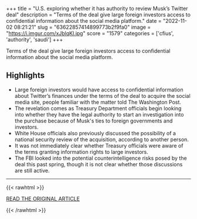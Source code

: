 +++
title = "U.S. exploring whether it has authority to review Musk’s Twitter deal"
description = "Terms of the deal give large foreign investors access to confidential information about the social media platform."
date = "2022-11-02 08:21:21"
slug = "63622857414899773b2f9fa0"
image = "https://i.imgur.com/xJblqKl.jpg"
score = "1579"
categories = ['cfius', 'authority', 'saudi']
+++

Terms of the deal give large foreign investors access to confidential information about the social media platform.

## Highlights

- Large foreign investors would have access to confidential information about Twitter’s finances under the terms of the deal to acquire the social media site, people familiar with the matter told The Washington Post.
- The revelation comes as Treasury Department officials begin looking into whether they have the legal authority to start an investigation into the purchase because of Musk's ties to foreign governments and investors.
- White House officials also previously discussed the possibility of a national security review of the acquisition, according to another person.
- It was not immediately clear whether Treasury officials were aware of the terms granting information rights to large investors.
- The FBI looked into the potential counterintelligence risks posed by the deal this past spring, though it is not clear whether those discussions are still active.

---

{{< rawhtml >}}
  <p class="article-category">
    <a target="_blank" href="https://www.washingtonpost.com/us-policy/2022/11/01/musk-twitter-treasury-department-review/">READ THE ORIGINAL ARTICLE</a>
  </p>
{{< /rawhtml >}}
